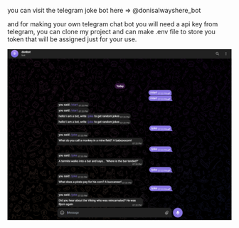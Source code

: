 you can visit the telegram joke bot here => @donisalwayshere_bot

and for making your own telegram chat bot you will need a api key from telegram,
you can clone my project and can make .env file to store you token that will be assigned just for your use.

![Screenshot](/images/Screenshot%202025-03-14%20193424.png)